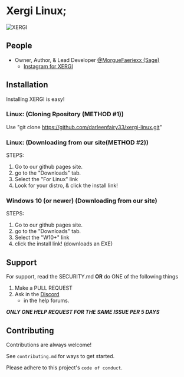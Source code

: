 
# Xergi Linux;

![XERGI](https://i.ibb.co/d6s3yQT/XERGI-LOGO-TRANSPARENT.png)


## People

- Owner, Author, & Lead Developer [@MorgueFaeriexx (Sage)](https://www.github.com/darleenfairy33)
    - [Instagram for XERGI](https://www.instagram.com/xergi.linux)


## Installation

Installing XERGI is easy!

### Linux: (Cloning Rpository (METHOD #1))

Use "git clone https://github.com/darleenfairy33/xergi-linux.git"

### Linux: (Downloading from our site(METHOD #2))
STEPS:
1. Go to our github pages site.
2. go to the "Downloads" tab.
3. Select the "For Linux" link
4. Look for your distro, & click the install link!

### Windows 10 (or newer) (Downloading from our site)
STEPS:
1. Go to our github pages site.
2. go to the "Downloads" tab.
3. Select the "W10+" link
4. click the install link! (downloads an EXE)
## Support

For support, read the SECURITY.md **OR** do ONE of the following things


1. Make a PULL REQUEST
2. Ask in the [Discord](https://www.discord.gg/hSgdP5R5nU)
    - in the help forums.
    
***ONLY ONE HELP REQUEST FOR THE SAME ISSUE PER 5 DAYS***
## Contributing

Contributions are always welcome!

See `contributing.md` for ways to get started.

Please adhere to this project's `code of conduct`.